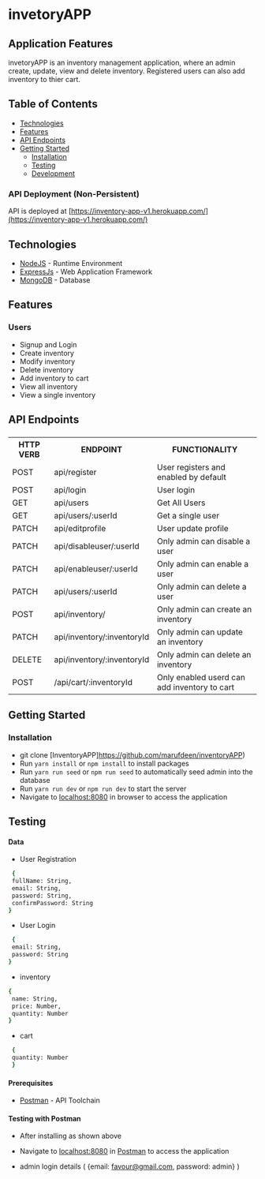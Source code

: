 # invetoryAPP

## Application Features

invetoryAPP is an inventory management application, where an admin create, update, view and delete inventory. Registered users can also add inventory to thier cart.

## Table of Contents

- [Technologies](#technologies)
- [Features](#features)
- [API Endpoints](#api-endpoints)
- [Getting Started](#getting-started)
  - [Installation](#installation)
  - [Testing](#testing)
  - [Development](#development)

### API Deployment (Non-Persistent)

API is deployed at [https://inventory-app-v1.herokuapp.com/](https://inventory-app-v1.herokuapp.com/)

## Technologies

- [NodeJS](https://nodejs.org/) - Runtime Environment
- [ExpressJs](https://expressjs.com/) - Web Application Framework
- [MongoDB](https://www.mongodb.com/) - Database

## Features

### Users

- Signup and Login
- Create inventory
- Modify inventory
- Delete inventory
- Add inventory to cart
- View all inventory
- View a single inventory

## API Endpoints

###

<table>

<tr><th>HTTP VERB</th><th>ENDPOINT</th><th>FUNCTIONALITY</th></tr>

<tr><td>POST</td> <td>api/register</td> <td>User registers and enabled by default</td></tr>

<tr><td>POST</td> <td>api/login</td> <td>User login</td></tr>

<tr><td>GET</td> <td>api/users</td> <td>Get All Users</td></tr>

<tr><td>GET</td> <td>api/users/:userId</td> <td>Get a single user</td></tr>

<tr><td>PATCH</td> <td>api/editprofile</td> <td>User update profile</td></tr>

<tr><td>PATCH</td> <td>api/disableuser/:userId</td> <td>Only admin can  disable a user</td></tr>

<tr><td>PATCH</td> <td>api/enableuser/:userId</td> <td>Only admin can  enable a user</td></tr>

<tr><td>PATCH</td> <td>api/users/:userId</td> <td>Only admin can delete a user</td></tr>

<tr><td>POST</td> <td>api/inventory/</td> <td>Only admin can create an inventory</td></tr>

<tr><td>PATCH</td> <td>api/inventory/:inventoryId</td> <td>Only admin can update an inventory</td></tr>

<tr><td>DELETE</td> <td>api/inventory/:inventoryId</td> <td>Only admin can delete an inventory</td></tr>

<tr><td>POST</td> <td>/api/cart/:inventoryId</td><td> Only enabled userd can add inventory to cart</td></tr>

</table>

## Getting Started

### Installation

- git clone
  [InventoryAPP]https://github.com/marufdeen/inventoryAPP)
- Run `yarn install` or `npm install` to install packages
- Run `yarn run seed` or `npm run seed` to automatically seed admin into the database
- Run `yarn run dev` or `npm run dev` to start the server
- Navigate to [localhost:8080](http://localhost:8080/api) in browser to access the application

## Testing

#### Data

* User Registration

```sh
 {
 fullName: String,
 email: String,
 password: String,
 confirmPassword: String
}
```
* User Login

```sh
 { 
 email: String,
 password: String
}
```

* inventory

```sh
{
 name: String,
 price: Number,
 quantity: Number
}
```

* cart

```sh
 {
 quantity: Number
 }
```

#### Prerequisites

- [Postman](https://getpostman.com/) - API Toolchain

#### Testing with Postman

- After installing as shown above
- Navigate to [localhost:8080](http://localhost:8080/api) in
  [Postman](https://getpostman.com/) to access the application

- admin login details ( {email: favour@gmail.com, password: admin} )
